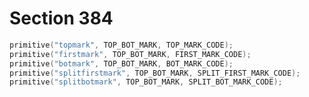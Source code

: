 # Section 384

```c << Put each of TeX's primitives into the hash table >>+=
primitive("topmark", TOP_BOT_MARK, TOP_MARK_CODE);
primitive("firstmark", TOP_BOT_MARK, FIRST_MARK_CODE);
primitive("botmark", TOP_BOT_MARK, BOT_MARK_CODE);
primitive("splitfirstmark", TOP_BOT_MARK, SPLIT_FIRST_MARK_CODE);
primitive("splitbotmark", TOP_BOT_MARK, SPLIT_BOT_MARK_CODE);
```
